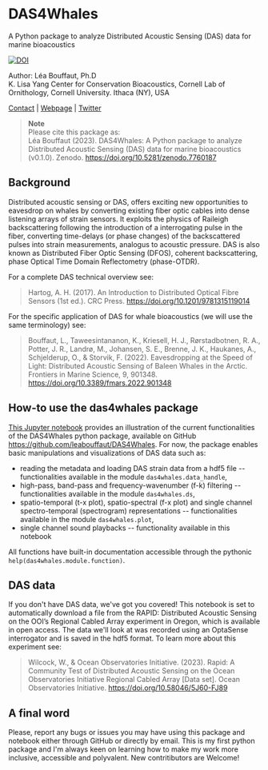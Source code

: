 # DAS4Whales 

A Python package to analyze Distributed Acoustic Sensing (DAS) data for marine bioacoustics

[![DOI](https://zenodo.org/badge/604782489.svg)](https://zenodo.org/badge/latestdoi/604782489)

Author: Léa Bouffaut, Ph.D   
K. Lisa Yang Center for Conservation Bioacoustics, Cornell Lab of Ornithology, Cornell University. Ithaca (NY), USA

[Contact](mailto:lb736@cornell.edu) | [Webpage](https://www.birds.cornell.edu/ccb/lea-bouffaut/) | [Twitter](https://twitter.com/LeaBouffaut)


> **Note**   
> Please cite this package as:   
> Léa Bouffaut (2023). DAS4Whales: A Python package to analyze Distributed Acoustic Sensing (DAS) data for marine bioacoustics (v0.1.0). Zenodo. https://doi.org/10.5281/zenodo.7760187

## Background
Distributed acoustic sensing or DAS, offers exciting new opportunities to eavesdrop on whales by converting existing fiber optic cables into dense listening arrays of strain sensors. It exploits the physics of Raileigh backscattering following the introduction of a interrogating pulse in the fiber, converting time-delays (or phase changes) of the backscattered pulses into strain measurements, analogus to acoustic pressure. DAS is also known as Distributed Fiber Optic Sensing (DFOS), coherent backscattering, phase Optical Time Domain Reflectometry (phase-OTDR).

For a complete DAS technical overview see:
>Hartog, A. H. (2017). An Introduction to Distributed Optical Fibre Sensors (1st ed.). CRC Press. https://doi.org/10.1201/9781315119014

For the specific application of DAS for whale bioacoustics (we will use the same terminology) see:

>Bouffaut, L., Taweesintananon, K., Kriesell, H. J., Rørstadbotnen, R. A., Potter, J. R., Landrø, M., Johansen, S. E., Brenne, J. K., Haukanes, A., Schjelderup, O., & Storvik, F. (2022). Eavesdropping at the Speed of Light: Distributed Acoustic Sensing of Baleen Whales in the Arctic. Frontiers in Marine Science, 9, 901348. https://doi.org/10.3389/fmars.2022.901348

## How-to use the das4whales package 
[This Jupyter notebook](https://github.com/leabouffaut/DAS4Whales/blob/main/DAS4Whales_ExampleNotebook.ipynb) provides an illustration of the current functionalities of the DAS4Whales python package, available on GitHub https://github.com/leabouffaut/DAS4Whales. For now, the package enables basic manipulations and visualizations of DAS data such as:

* reading the metadata and loading DAS strain data from a hdf5 file -- functionalities available in the module `das4whales.data_handle`,
* high-pass, band-pass and frequency-wavenumber (f-k) filtering -- functionalities available in the module `das4whales.ds`,
* spatio-temporal (t-x plot), spatio-spectral (f-x plot) and single channel spectro-temporal (spectrogram) representations -- functionalities available in the module `das4whales.plot`,
* single channel sound playbacks -- functionality available in this notebook

All functions have built-in documentation accessible through the pythonic `help(das4whales.module.function)`.

## DAS data
If you don't have DAS data, we've got you covered! This notebook is set to automatically download a file from the RAPID: Distributed Acoustic Sensing on the OOI’s Regional Cabled Array experiment in Oregon, which is available in open access. The data we'll look at was recorded using an OptaSense interrogator and is saved in the hdf5 format. To learn more about this experiment see:

>Wilcock, W., & Ocean Observatories Initiative. (2023). Rapid: A Community Test of Distributed Acoustic Sensing on the Ocean Observatories Initiative Regional Cabled Array [Data set]. Ocean Observatories Initiative. https://doi.org/10.58046/5J60-FJ89

## A final word
Please, report any bugs or issues you may have using this package and notebook either through GitHub or directly by email. This is my first python package and I'm always keen on learning how to make my work more inclusive, accessible and polyvalent. New contritibutors are Welcome!


